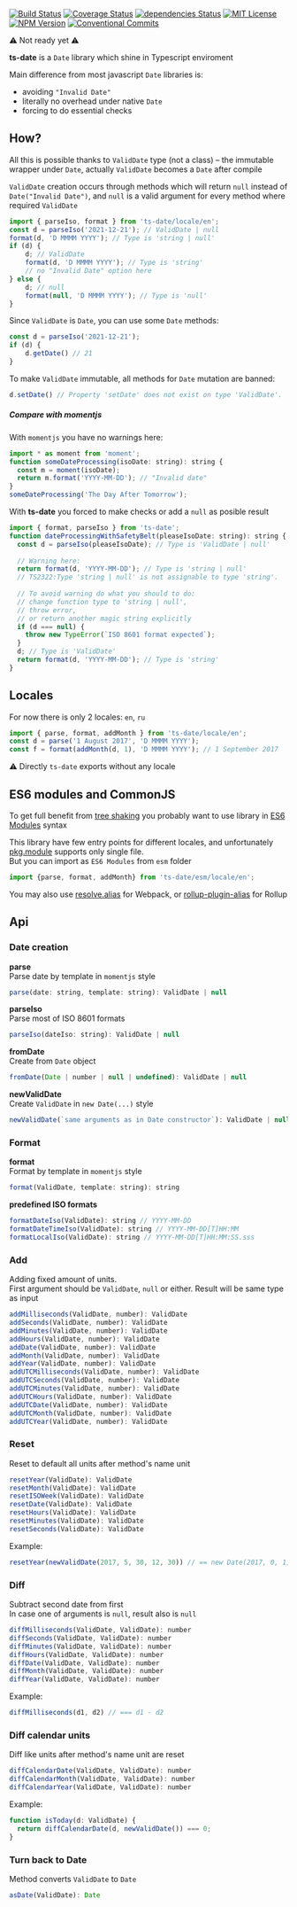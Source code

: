 [![Build Status](https://travis-ci.org/standy/ts-date.svg?branch=master)](https://travis-ci.org/standy/ts-date)
[![Coverage Status](https://coveralls.io/repos/github/standy/ts-date/badge.svg?branch=master)](https://coveralls.io/github/standy/ts-date?branch=master)
[![dependencies Status](https://david-dm.org/standy/ts-date/status.svg)](https://david-dm.org/standy/ts-date)
[![MIT License](https://img.shields.io/npm/l/ts-date.svg)](https://github.com/standy/ts-date/blob/master/LICENSE)
[![NPM Version](https://img.shields.io/npm/v/ts-date.svg)](https://www.npmjs.com/package/ts-date)
[![Conventional Commits](https://img.shields.io/badge/Conventional%20Commits-1.0.0-yellow.svg)](https://conventionalcommits.org)

:warning: Not ready yet :warning:  
 
**ts-date** is a `Date` library which shine in Typescript enviroment  

Main difference from most javascript `Date` libraries is:
   * avoiding `"Invalid Date"`  
   * literally no overhead under native `Date`
   * forcing to do essential checks  
   
## How?
All this is possible thanks to `ValidDate` type (not a class) – the immutable wrapper under `Date`, actually `ValidDate` becomes a `Date` after compile  

`ValidDate` creation occurs through methods which will return `null` instead of `Date("Invalid Date")`, and `null` is a valid argument for every method where required `ValidDate`  
```js
import { parseIso, format } from 'ts-date/locale/en';
const d = parseIso('2021-12-21'); // ValidDate | null
format(d, 'D MMMM YYYY'); // Type is 'string | null'
if (d) {
    d; // ValidDate
    format(d, 'D MMMM YYYY'); // Type is 'string'
    // no "Invalid Date" option here
} else {
    d; // null
    format(null, 'D MMMM YYYY'); // Type is 'null'
}
```
Since `ValidDate` is `Date`, you can use some `Date` methods:  
```js
const d = parseIso('2021-12-21');
if (d) {
    d.getDate() // 21
}
```
To make `ValidDate` immutable, all methods for `Date` mutation are banned:
```js
d.setDate() // Property 'setDate' does not exist on type 'ValidDate'.
```
 

##### Compare with momentjs
With `momentjs` you have no warnings here:  
```js
import * as moment from 'moment';
function someDateProcessing(isoDate: string): string {
  const m = moment(isoDate);  
  return m.format('YYYY-MM-DD'); // "Invalid date"
}
someDateProcessing('The Day After Tomorrow');
```

With **ts-date** you forced to make checks or add a `null` as posible result 
```js
import { format, parseIso } from 'ts-date';
function dateProcessingWithSafetyBelt(pleaseIsoDate: string): string {
  const d = parseIso(pleaseIsoDate); // Type is 'ValidDate | null'
  
  // Warning here:   
  return format(d, 'YYYY-MM-DD'); // Type is 'string | null'
  // TS2322:Type 'string | null' is not assignable to type 'string'.
  
  // To avoid warning do what you should to do:
  // change function type to 'string | null', 
  // throw error,
  // or return another magic string explicitly
  if (d === null) {
    throw new TypeError(`ISO 8601 format expected`);
  }
  d; // Type is 'ValidDate'
  return format(d, 'YYYY-MM-DD'); // Type is 'string'
}
```

## Locales
For now there is only 2 locales: `en`, `ru`

```js
import { parse, format, addMonth } from 'ts-date/locale/en';
const d = parse('1 August 2017', 'D MMMM YYYY');
const f = format(addMonth(d, 1), 'D MMMM YYYY'); // 1 September 2017
```

:warning: Directly `ts-date` exports without any locale 



## ES6 modules and CommonJS
To get full benefit from [tree shaking](https://webpack.js.org/guides/tree-shaking/) 
you probably want to use library in [ES6 Modules](https://developer.mozilla.org/ru/docs/Web/JavaScript/Reference/Statements/export) syntax

This library have few entry points for different locales, and unfortunately [pkg.module](https://github.com/rollup/rollup/wiki/pkg.module) supports only single file.  
But you can import as `ES6 Modules` from `esm` folder
```js
import {parse, format, addMonth} from 'ts-date/esm/locale/en';
```
You may also use [resolve.alias](https://webpack.js.org/configuration/resolve/#resolve-alias) for Webpack, 
or [rollup-plugin-alias](https://github.com/rollup/rollup-plugin-alias) for Rollup 


## Api

### Date creation

**parse**  
Parse date by template in `momentjs` style
```js
parse(date: string, template: string): ValidDate | null
```

**parseIso**  
Parse most of ISO 8601 formats
```js
parseIso(dateIso: string): ValidDate | null
```

**fromDate**  
Create from `Date` object
```js
fromDate(Date | number | null | undefined): ValidDate | null
```

**newValidDate**  
Create `ValidDate` in `new Date(...)` style
```js
newValidDate(`same arguments as in Date constructor`): ValidDate | null
```



### Format

**format**  
Format by template in `momentjs` style
```js
format(ValidDate, template: string): string
```

**predefined ISO formats** 
```js
formatDateIso(ValidDate): string // YYYY-MM-DD
formatDateTimeIso(ValidDate): string // YYYY-MM-DD[T]HH:MM
formatLocalIso(ValidDate): string // YYYY-MM-DD[T]HH:MM:SS.sss
```


### Add
Adding fixed amount of units.  
First argument should be `ValidDate`, `null` or either. Result will be same type as input 

```js
addMilliseconds(ValidDate, number): ValidDate 
addSeconds(ValidDate, number): ValidDate
addMinutes(ValidDate, number): ValidDate
addHours(ValidDate, number): ValidDate
addDate(ValidDate, number): ValidDate
addMonth(ValidDate, number): ValidDate
addYear(ValidDate, number): ValidDate
addUTCMilliseconds(ValidDate, number): ValidDate
addUTCSeconds(ValidDate, number): ValidDate
addUTCMinutes(ValidDate, number): ValidDate
addUTCHours(ValidDate, number): ValidDate
addUTCDate(ValidDate, number): ValidDate
addUTCMonth(ValidDate, number): ValidDate
addUTCYear(ValidDate, number): ValidDate
```

### Reset
Reset to default all units after method's name unit
```js
resetYear(ValidDate): ValidDate
resetMonth(ValidDate): ValidDate
resetISOWeek(ValidDate): ValidDate
resetDate(ValidDate): ValidDate
resetHours(ValidDate): ValidDate
resetMinutes(ValidDate): ValidDate
resetSeconds(ValidDate): ValidDate
```
Example: 
```js
resetYear(newValidDate(2017, 5, 30, 12, 30)) // == new Date(2017, 0, 1)
```

### Diff
Subtract second date from first  
In case one of arguments is `null`, result also is `null`
```js
diffMilliseconds(ValidDate, ValidDate): number
diffSeconds(ValidDate, ValidDate): number
diffMinutes(ValidDate, ValidDate): number
diffHours(ValidDate, ValidDate): number
diffDate(ValidDate, ValidDate): number
diffMonth(ValidDate, ValidDate): number
diffYear(ValidDate, ValidDate): number
```
Example: 
```js
diffMilliseconds(d1, d2) // === d1 - d2
```

### Diff calendar units
Diff like units after method's name unit are reset
```js
diffCalendarDate(ValidDate, ValidDate): number
diffCalendarMonth(ValidDate, ValidDate): number
diffCalendarYear(ValidDate, ValidDate): number
```
Example:
```js
function isToday(d: ValidDate) {
  return diffCalendarDate(d, newValidDate()) === 0;
}
```

### Turn back to Date
Method converts `ValidDate` to `Date` 
```js
asDate(ValidDate): Date
```
